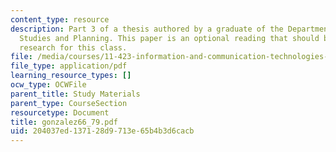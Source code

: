 ```yaml
---
content_type: resource
description: Part 3 of a thesis authored by a graduate of the Department of Urban
  Studies and Planning. This paper is an optional reading that should be useful in
  research for this class.
file: /media/courses/11-423-information-and-communication-technologies-in-community-development-spring-2004/204037ed137128d9713e65b4b3d6cacb_gonzalez66_79.pdf
file_type: application/pdf
learning_resource_types: []
ocw_type: OCWFile
parent_title: Study Materials
parent_type: CourseSection
resourcetype: Document
title: gonzalez66_79.pdf
uid: 204037ed-1371-28d9-713e-65b4b3d6cacb
---
```

